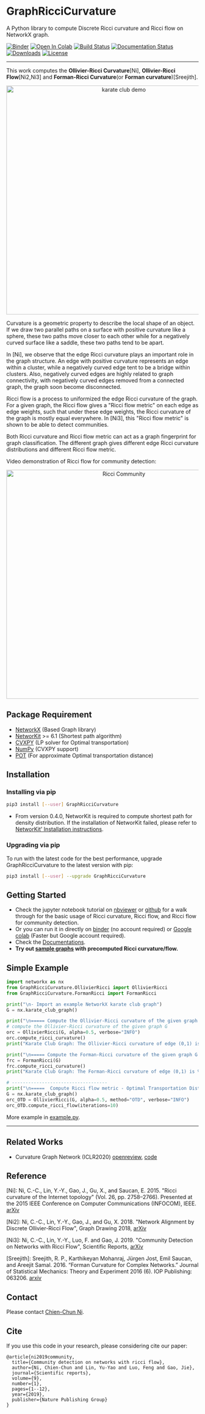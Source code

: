# GraphRicciCurvature
A Python library to compute Discrete Ricci curvature and Ricci flow on NetworkX graph.

[![Binder](https://mybinder.org/badge_logo.svg)](https://mybinder.org/v2/gh/saibalmars/GraphRicciCurvature/master?filepath=notebooks%2Ftutorial.ipynb)
[![Open In Colab](https://colab.research.google.com/assets/colab-badge.svg)](https://colab.research.google.com/github/saibalmars/GraphRicciCurvature/blob/master/notebooks/tutorial.ipynb)
[![Build Status](https://travis-ci.com/saibalmars/GraphRicciCurvature.svg?branch=master)](https://travis-ci.com/saibalmars/GraphRicciCurvature)
[![Documentation Status](https://readthedocs.org/projects/graphriccicurvature/badge/?version=latest)](https://graphriccicurvature.readthedocs.io/en/latest/?badge=latest)
[![Downloads](https://pepy.tech/badge/graphriccicurvature)](https://pepy.tech/project/graphriccicurvature)
[![License](https://img.shields.io/badge/License-Apache%202.0-blue.svg)](https://opensource.org/licenses/Apache-2.0)

-----
This work computes the **Ollivier-Ricci Curvature**[Ni], **Ollivier-Ricci Flow**[Ni2,Ni3] and **Forman-Ricci Curvature**(or **Forman curvature**)[Sreejith].

<p align="center">
<img src="https://github.com/saibalmars/GraphRicciCurvature/raw/master/doc/_static/karate_demo.png" title="karate club demo" width="600" >
</p>

Curvature is a geometric property to describe the local shape of an object. If we draw two parallel paths on a surface with positive curvature like a sphere, these two paths move closer to each other while for a negatively curved surface like a saddle, these two paths tend to be apart.

In [Ni], we observe that the edge Ricci curvature plays an important role in the graph structure. An edge with positive curvature represents an edge within a cluster, while a negatively curved edge tent to be a bridge within clusters. Also, negatively curved edges are highly related to graph connectivity, with negatively curved edges removed from a connected graph, the graph soon become disconnected.

Ricci flow is a process to uniformized the edge Ricci curvature of the graph. For a given graph, the Ricci flow gives a "Ricci flow metric" on each edge as edge weights, such that under these edge weights, the Ricci curvature of the graph is mostly equal everywhere. In [Ni3], this "Ricci flow metric" is shown to be able to detect communities.

Both Ricci curvature and Ricci flow metric can act as a graph fingerprint for graph classification. The different graph gives different edge Ricci curvature distributions and different Ricci flow metric.

Video demonstration of Ricci flow for community detection:
<p align="center">
<a href="https://youtu.be/QlENb_XlJ_8?t=20">
<img src="https://github.com/saibalmars/GraphRicciCurvature/raw/master/doc/_static/ricci_community.png" title="Ricci Community" width="600" >
</a>
</p>

## Package Requirement

* [NetworkX](https://github.com/networkx/networkx) (Based Graph library)
* [NetworKit](https://github.com/kit-parco/networkit) >= 6.1 (Shortest path algorithm)
* [CVXPY](https://github.com/cvxgrp/cvxpy) (LP solver for Optimal transportation)
* [NumPy](https://github.com/numpy/numpy) (CVXPY support)
* [POT](https://github.com/rflamary/POT) (For approximate Optimal transportation distance)



## Installation

### Installing via pip

```bash
pip3 install [--user] GraphRicciCurvature
```

- From version 0.4.0, NetworKit is required to compute shortest path for density distribution. If the installation of NetworKit failed, please refer to [NetworKit' Installation instructions](https://github.com/networkit/networkit#installation-instructions).

### Upgrading via pip

To run with the latest code for the best performance, upgrade GraphRicciCurvature to the latest version with pip: 
```bash
pip3 install [--user] --upgrade GraphRicciCurvature
``` 

## Getting Started
- Check the jupyter notebook tutorial on [nbviewer](https://nbviewer.jupyter.org/github/saibalmars/GraphRicciCurvature/blob/master/notebooks/tutorial.ipynb) or [github](notebooks/tutorial.ipynb) for a walk through for the basic usage of Ricci curvature, Ricci flow, and Ricci flow for community detection.
- Or you can run it in directly on [binder](https://mybinder.org/v2/gh/saibalmars/GraphRicciCurvature/master?filepath=notebooks%2Ftutorial.ipynb) (no account required) or [Google colab](https://colab.research.google.com/github/saibalmars/GraphRicciCurvature/blob/master/notebooks/tutorial.ipynb) (Faster but Google account required).
- Check the [Documentations](https://graphriccicurvature.readthedocs.io/en/latest/).
- **Try out [sample graphs](https://github.com/saibalmars/RicciFlow-SampleGraphs) with precomputed Ricci curvature/flow.** 

## Simple Example

```python
import networkx as nx
from GraphRicciCurvature.OllivierRicci import OllivierRicci
from GraphRicciCurvature.FormanRicci import FormanRicci

print("\n- Import an example NetworkX karate club graph")
G = nx.karate_club_graph()

print("\n===== Compute the Ollivier-Ricci curvature of the given graph G =====")
# compute the Ollivier-Ricci curvature of the given graph G
orc = OllivierRicci(G, alpha=0.5, verbose="INFO")
orc.compute_ricci_curvature()
print("Karate Club Graph: The Ollivier-Ricci curvature of edge (0,1) is %f" % orc.G[0][1]["ricciCurvature"])

print("\n===== Compute the Forman-Ricci curvature of the given graph G =====")
frc = FormanRicci(G)
frc.compute_ricci_curvature()
print("Karate Club Graph: The Forman-Ricci curvature of edge (0,1) is %f" % frc.G[0][1]["formanCurvature"])

# -----------------------------------
print("\n=====  Compute Ricci flow metric - Optimal Transportation Distance =====")
G = nx.karate_club_graph()
orc_OTD = OllivierRicci(G, alpha=0.5, method="OTD", verbose="INFO")
orc_OTD.compute_ricci_flow(iterations=10)

```

More example in [example.py](example.py).


----
## Related Works

- Curvature Graph Network (ICLR2020)  [openreview](https://openreview.net/forum?id=BylEqnVFDB), [code](https://github.com/yeze16159/CurvGN)


## Reference

[Ni]: Ni, C.-C., Lin, Y.-Y., Gao, J., Gu, X., and Saucan, E. 2015. "Ricci curvature of the Internet topology" (Vol. 26, pp. 2758–2766). Presented at the 2015 IEEE Conference on Computer Communications (INFOCOM), IEEE. [arXiv](https://arxiv.org/abs/1501.04138)

[Ni2]: Ni, C.-C., Lin, Y.-Y., Gao, J., and Gu, X. 2018. "Network Alignment by Discrete Ollivier-Ricci Flow", Graph Drawing 2018, [arXiv](https://arxiv.org/abs/1809.00320)

[Ni3]: Ni, C.-C., Lin, Y.-Y., Luo, F. and Gao, J. 2019. "Community Detection on Networks with Ricci Flow", Scientific Reports, [arXiv](https://arxiv.org/abs/1907.03993)

[Sreejith]: Sreejith, R. P., Karthikeyan Mohanraj, Jürgen Jost, Emil Saucan, and Areejit Samal. 2016. “Forman Curvature for Complex Networks.” Journal of Statistical Mechanics: Theory and Experiment 2016 (6). IOP Publishing: 063206. [arxiv](https://arxiv.org/abs/1603.00386)


## Contact

Please contact [Chien-Chun Ni](http://www3.cs.stonybrook.edu/~chni/).


## Cite

If you use this code in your research, please considering cite our paper:

```
@article{ni2019community,
  title={Community detection on networks with ricci flow},
  author={Ni, Chien-Chun and Lin, Yu-Yao and Luo, Feng and Gao, Jie},
  journal={Scientific reports},
  volume={9},
  number={1},
  pages={1--12},
  year={2019},
  publisher={Nature Publishing Group}
}
```